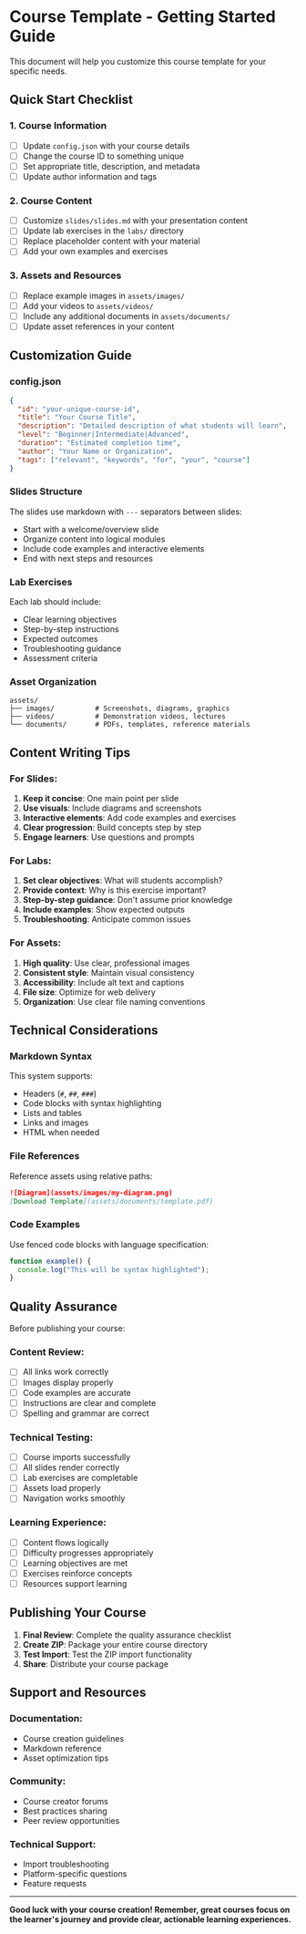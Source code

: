 # Course Template - Getting Started Guide

This document will help you customize this course template for your specific needs.

## Quick Start Checklist

### 1. Course Information
- [ ] Update `config.json` with your course details
- [ ] Change the course ID to something unique
- [ ] Set appropriate title, description, and metadata
- [ ] Update author information and tags

### 2. Course Content
- [ ] Customize `slides/slides.md` with your presentation content
- [ ] Update lab exercises in the `labs/` directory
- [ ] Replace placeholder content with your material
- [ ] Add your own examples and exercises

### 3. Assets and Resources
- [ ] Replace example images in `assets/images/`
- [ ] Add your videos to `assets/videos/`
- [ ] Include any additional documents in `assets/documents/`
- [ ] Update asset references in your content

## Customization Guide

### config.json
```json
{
  "id": "your-unique-course-id",
  "title": "Your Course Title",
  "description": "Detailed description of what students will learn",
  "level": "Beginner|Intermediate|Advanced",
  "duration": "Estimated completion time",
  "author": "Your Name or Organization",
  "tags": ["relevant", "keywords", "for", "your", "course"]
}
```

### Slides Structure
The slides use markdown with `---` separators between slides:
- Start with a welcome/overview slide
- Organize content into logical modules
- Include code examples and interactive elements
- End with next steps and resources

### Lab Exercises
Each lab should include:
- Clear learning objectives
- Step-by-step instructions
- Expected outcomes
- Troubleshooting guidance
- Assessment criteria

### Asset Organization
```
assets/
├── images/          # Screenshots, diagrams, graphics
├── videos/          # Demonstration videos, lectures
└── documents/       # PDFs, templates, reference materials
```

## Content Writing Tips

### For Slides:
1. **Keep it concise**: One main point per slide
2. **Use visuals**: Include diagrams and screenshots
3. **Interactive elements**: Add code examples and exercises
4. **Clear progression**: Build concepts step by step
5. **Engage learners**: Use questions and prompts

### For Labs:
1. **Set clear objectives**: What will students accomplish?
2. **Provide context**: Why is this exercise important?
3. **Step-by-step guidance**: Don't assume prior knowledge
4. **Include examples**: Show expected outputs
5. **Troubleshooting**: Anticipate common issues

### For Assets:
1. **High quality**: Use clear, professional images
2. **Consistent style**: Maintain visual consistency
3. **Accessibility**: Include alt text and captions
4. **File size**: Optimize for web delivery
5. **Organization**: Use clear file naming conventions

## Technical Considerations

### Markdown Syntax
This system supports:
- Headers (`#`, `##`, `###`)
- Code blocks with syntax highlighting
- Lists and tables
- Links and images
- HTML when needed

### File References
Reference assets using relative paths:
```markdown
![Diagram](assets/images/my-diagram.png)
[Download Template](assets/documents/template.pdf)
```

### Code Examples
Use fenced code blocks with language specification:
```javascript
function example() {
  console.log("This will be syntax highlighted");
}
```

## Quality Assurance

Before publishing your course:

### Content Review:
- [ ] All links work correctly
- [ ] Images display properly
- [ ] Code examples are accurate
- [ ] Instructions are clear and complete
- [ ] Spelling and grammar are correct

### Technical Testing:
- [ ] Course imports successfully
- [ ] All slides render correctly
- [ ] Lab exercises are completable
- [ ] Assets load properly
- [ ] Navigation works smoothly

### Learning Experience:
- [ ] Content flows logically
- [ ] Difficulty progresses appropriately
- [ ] Learning objectives are met
- [ ] Exercises reinforce concepts
- [ ] Resources support learning

## Publishing Your Course

1. **Final Review**: Complete the quality assurance checklist
2. **Create ZIP**: Package your entire course directory
3. **Test Import**: Test the ZIP import functionality
4. **Share**: Distribute your course package

## Support and Resources

### Documentation:
- Course creation guidelines
- Markdown reference
- Asset optimization tips

### Community:
- Course creator forums
- Best practices sharing
- Peer review opportunities

### Technical Support:
- Import troubleshooting
- Platform-specific questions
- Feature requests

---

**Good luck with your course creation! Remember, great courses focus on the learner's journey and provide clear, actionable learning experiences.**